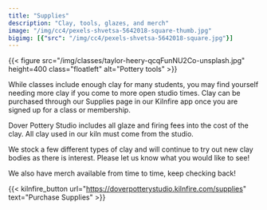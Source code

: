 ```yaml
---
title: "Supplies"
description: "Clay, tools, glazes, and merch"
image: "/img/cc4/pexels-shvetsa-5642018-square-thumb.jpg"
bigimg: [{"src": "/img/cc4/pexels-shvetsa-5642018-square.jpg"}]
---
```


{{< figure src="/img/classes/taylor-heery-qcqFunNU2Co-unsplash.jpg" height=400 class="floatleft" alt="Pottery tools" >}}

While classes include enough clay for many students, you may find yourself needing more clay 
if you come to more open studio times. Clay can be purchased through our Supplies page in our Kilnfire app once you are
signed up for a class or membership.

Dover Pottery Studio includes all glaze and firing fees into the cost of the clay. All clay 
used in our kiln must come from the studio.

We stock a few different types of clay and will continue to try out new clay bodies as there is interest.
Please let us know what you would like to see!

We also have merch available from time to time, keep checking back!

{{< kilnfire_button url="https://doverpotterystudio.kilnfire.com/supplies" text="Purchase Supplies" >}}
